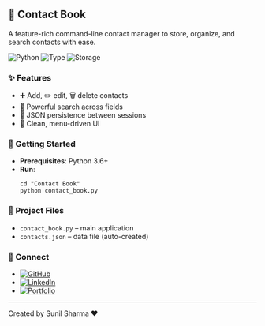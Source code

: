 ## 📒 Contact Book

A feature-rich command-line contact manager to store, organize, and search contacts with ease.

![Python](https://img.shields.io/badge/Python-3.6%2B-3776AB?logo=python&logoColor=white)
![Type](https://img.shields.io/badge/App-CLI-5E5E5E)
![Storage](https://img.shields.io/badge/Storage-JSON-informational)

### ✨ Features
- ➕ Add, ✏️ edit, 🗑️ delete contacts
- 🔎 Powerful search across fields
- 💾 JSON persistence between sessions
- 🧭 Clean, menu-driven UI

### 🚀 Getting Started
- **Prerequisites**: Python 3.6+
- **Run**:
  ```
  cd "Contact Book"
  python contact_book.py
  ```

### 📁 Project Files
- `contact_book.py` – main application
- `contacts.json` – data file (auto-created)

### 🔗 Connect
- [![GitHub](https://img.shields.io/badge/GitHub-100000?logo=github&logoColor=white)](https://github.com/sunbyte16)
- [![LinkedIn](https://img.shields.io/badge/LinkedIn-0A66C2?logo=linkedin&logoColor=white)](https://www.linkedin.com/in/sunil-kumar-bb88bb31a/)
- [![Portfolio](https://img.shields.io/badge/Portfolio-000000?logo=firefox&logoColor=white)](https://lively-dodol-cc397c.netlify.app)

---

Created by Sunil Sharma ❤️
